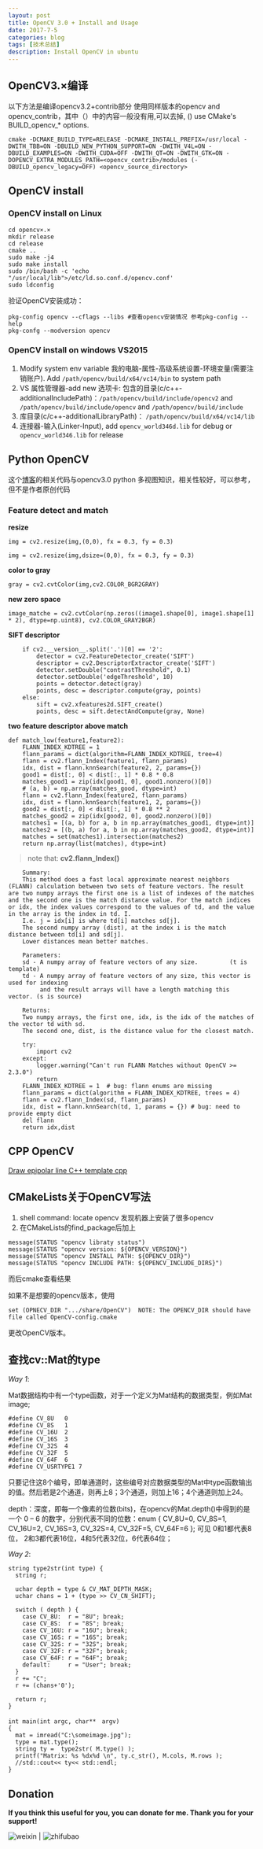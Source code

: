 ```yaml
---
layout: post
title: OpenCV 3.0 + Install and Usage
date: 2017-7-5
categories: blog
tags: [技术总结]
description: Install OpenCV in ubuntu
---
```


## OpenCV3.×编译
以下方法是编译opencv3.2+contrib部分 使用同样版本的opencv and
opencv_contrib，其中（）中的内容一般没有用,可以去掉, () use CMake's BUILD_opencv_* options.

```
cmake -DCMAKE_BUILD_TYPE=RELEASE -DCMAKE_INSTALL_PREFIX=/usr/local -DWITH_TBB=ON -DBUILD_NEW_PYTHON_SUPPORT=ON -DWITH_V4L=ON -DBUILD_EXAMPLES=ON -DWITH_CUDA=OFF -DWITH_QT=ON -DWITH_GTK=ON -DOPENCV_EXTRA_MODULES_PATH=<opencv_contrib>/modules (-DBUILD_opencv_legacy=OFF) <opencv_source_directory>
```

## OpenCV install

### OpenCV install on Linux

```
cd opencv×.×
mkdir release
cd release
cmake ..
sudo make -j4
sudo make install
sudo /bin/bash -c 'echo "/usr/local/lib">/etc/ld.so.conf.d/opencv.conf'
sudo ldconfig
```

验证OpenCV安装成功：

```
pkg-config opencv --cflags --libs #查看opencv安装情况 参考pkg-config --help
pkg-confg --modversion opencv
```

### OpenCV install on windows VS2015

1. Modify system env variable 我的电脑-属性-高级系统设置-环境变量(需要注销账户). Add `/path/opencv/build/x64/vc14/bin` to system path  
2. VS 属性管理器-add new 选项卡: 包含的目录(c/c++-additionalIncludePath)：`/path/opencv/build/include/opencv2` and `/path/opencv/build/include/opencv` and `/path/opencv/build/include`  
3. 库目录(c/c++-additionalLibraryPath)： `/path/opencv/build/x64/vc14/lib`  
4. 连接器-输入(Linker-Input), add `opencv_world346d.lib` for debug or `opencv_world346.lib` for release  

## Python OpenCV

这个[博客](http://blog.csdn.net/wc781708249/article/details/78528920)的相关代码与opencv3.0 python 多视图知识，相关性较好，可以参考，但不是作者原创代码

### Feature detect and match
**resize**
```
img = cv2.resize(img,(0,0), fx = 0.3, fy = 0.3)
```

```
img = cv2.resize(img,dsize=(0,0), fx = 0.3, fy = 0.3)
```

**color to gray**
```
gray = cv2.cvtColor(img,cv2.COLOR_BGR2GRAY)
```
**new zero space**
```
image_matche = cv2.cvtColor(np.zeros((image1.shape[0], image1.shape[1] * 2), dtype=np.uint8), cv2.COLOR_GRAY2BGR)
```
**SIFT descriptor**

        if cv2.__version__.split('.')[0] == '2':
            detector = cv2.FeatureDetector_create('SIFT')
            descriptor = cv2.DescriptorExtractor_create('SIFT')
            detector.setDouble("contrastThreshold", 0.1)
            detector.setDouble('edgeThreshold', 10)
            points = detector.detect(gray)
            points, desc = descriptor.compute(gray, points)
        else:
            sift = cv2.xfeatures2d.SIFT_create()
            points, desc = sift.detectAndCompute(gray, None)

**two feature descriptor above match**

```
def match_low(feature1,feature2):
    FLANN_INDEX_KDTREE = 1
    flann_params = dict(algorithm=FLANN_INDEX_KDTREE, tree=4)
    flann = cv2.flann_Index(feature1, flann_params)
    idx, dist = flann.knnSearch(feature2, 2, params={})
    good1 = dist[:, 0] < dist[:, 1] * 0.8 * 0.8
    matches_good1 = zip(idx[good1, 0], good1.nonzero()[0])
    # (a, b) = np.array(matches_good, dtype=int)
    flann = cv2.flann_Index(feature2, flann_params)
    idx, dist = flann.knnSearch(feature1, 2, params={})
    good2 = dist[:, 0] < dist[:, 1] * 0.8 ** 2
    matches_good2 = zip(idx[good2, 0], good2.nonzero()[0])
    matches1 = [(a, b) for a, b in np.array(matches_good1, dtype=int)]
    matches2 = [(b, a) for a, b in np.array(matches_good2, dtype=int)]
    matches = set(matches1).intersection(matches2)
    return np.array(list(matches), dtype=int)
```

> note that:
**cv2.flann_Index()**

        Summary:
        This method does a fast local approximate nearest neighbors (FLANN) calculation between two sets of feature vectors. The result are two numpy arrays the first one is a list of indexes of the matches and the second one is the match distance value. For the match indices or idx, the index values correspond to the values of td, and the value in the array is the index in td. I.
        I.e. j = idx[i] is where td[i] matches sd[j].
        The second numpy array (dist), at the index i is the match distance between td[i] and sd[j].
        Lower distances mean better matches.

        Parameters:
        sd - A numpy array of feature vectors of any size.         (t is template)
        td - A numpy array of feature vectors of any size, this vector is used for indexing
             and the result arrays will have a length matching this vector. (s is source)

        Returns:
        Two numpy arrays, the first one, idx, is the idx of the matches of the vector td with sd.
        The second one, dist, is the distance value for the closest match.

        try:
            import cv2
        except:
            logger.warning("Can't run FLANN Matches without OpenCV >= 2.3.0")
            return
        FLANN_INDEX_KDTREE = 1  # bug: flann enums are missing
        flann_params = dict(algorithm = FLANN_INDEX_KDTREE, trees = 4)
        flann = cv2.flann_Index(sd, flann_params)
        idx, dist = flann.knnSearch(td, 1, params = {}) # bug: need to provide empty dict
        del flann
        return idx,dist


## CPP OpenCV
[Draw epipolar line C++ template cpp](http://www.hasper.info/opencv-draw-epipolar-lines/)

## CMakeLists关于OpenCV写法

1. shell command: locate opencv 发现机器上安装了很多opencv
2. 在CMakeLists的find_package后加上
```
message(STATUS "opencv libraty status")
message(STATUS "opencv version: ${OPENCV_VERSION}")
message(STATUS "opencv INSTALL PATH: ${OPENCV_DIR}")
message(STATUS "opencv INCLUDE PATH: ${OPENCV_INCLUDE_DIRS}")
```
而后cmake查看结果

如果不是想要的opencv版本，使用

```
set (OPNECV_DIR ".../share/OpenCV")  NOTE: The OPENCV_DIR should have file called OpenCV-config.cmake
```
更改OpenCV版本。

## 查找cv::Mat的type

*Way 1*:

Mat数据结构中有一个type函数，对于一个定义为Mat结构的数据类型，例如Mat image;

```
#define CV_8U   0
#define CV_8S   1
#define CV_16U  2
#define CV_16S  3
#define CV_32S  4
#define CV_32F  5
#define CV_64F  6
#define CV_USRTYPE1 7
```

只要记住这8个编号，即单通道时，这些编号对应数据类型的Mat中type函数输出的值。然后若是2个通道，则再上8；3个通道，则加上16；4个通道则加上24。

depth：深度，即每一个像素的位数(bits)，在opencv的Mat.depth()中得到的是一个 0 – 6 的数字，分别代表不同的位数：enum { CV_8U=0, CV_8S=1, CV_16U=2, CV_16S=3, CV_32S=4, CV_32F=5, CV_64F=6 }; 可见 0和1都代表8位， 2和3都代表16位，4和5代表32位，6代表64位；

*Way 2*:

```
string type2str(int type) {
  string r;

  uchar depth = type & CV_MAT_DEPTH_MASK;
  uchar chans = 1 + (type >> CV_CN_SHIFT);

  switch ( depth ) {
    case CV_8U:  r = "8U"; break;
    case CV_8S:  r = "8S"; break;
    case CV_16U: r = "16U"; break;
    case CV_16S: r = "16S"; break;
    case CV_32S: r = "32S"; break;
    case CV_32F: r = "32F"; break;
    case CV_64F: r = "64F"; break;
    default:     r = "User"; break;
  }
  r += "C";
  r += (chans+'0');

  return r;
}

int main(int argc, char**　argv)
{
  mat = imread("C:\someimage.jpg");
  type = mat.type();
  string ty =  type2str( M.type() );
  printf("Matrix: %s %dx%d \n", ty.c_str(), M.cols, M.rows );
  //std::cout<< ty<< std::endl;
}
```

## Donation

**If you think this useful for you, you can donate for me. Thank you for your support!**

![weixin](https://github.com/bryanibit/bryanibit.github.io/raw/master/img/wx.jpg) | ![zhifubao](https://github.com/bryanibit/bryanibit.github.io/raw/master/img/zfb.jpg)


